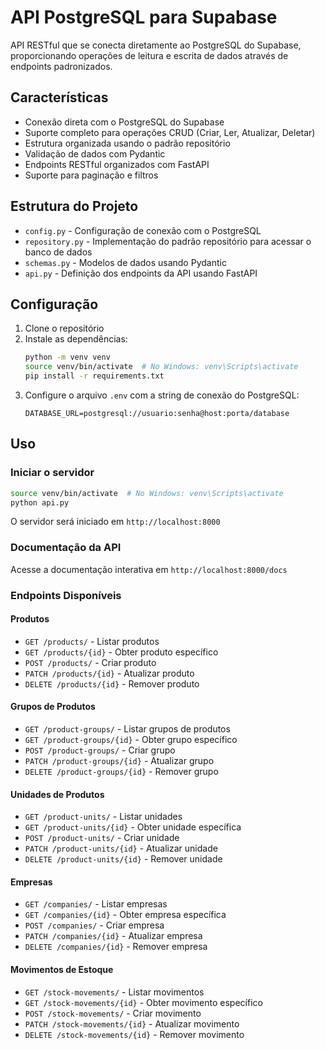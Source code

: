 # API PostgreSQL para Supabase

API RESTful que se conecta diretamente ao PostgreSQL do Supabase, proporcionando operações de leitura e escrita de dados através de endpoints padronizados.

## Características

- Conexão direta com o PostgreSQL do Supabase
- Suporte completo para operações CRUD (Criar, Ler, Atualizar, Deletar)
- Estrutura organizada usando o padrão repositório
- Validação de dados com Pydantic
- Endpoints RESTful organizados com FastAPI
- Suporte para paginação e filtros

## Estrutura do Projeto

- `config.py` - Configuração de conexão com o PostgreSQL
- `repository.py` - Implementação do padrão repositório para acessar o banco de dados
- `schemas.py` - Modelos de dados usando Pydantic
- `api.py` - Definição dos endpoints da API usando FastAPI

## Configuração

1. Clone o repositório
2. Instale as dependências:
   ```bash
   python -m venv venv
   source venv/bin/activate  # No Windows: venv\Scripts\activate
   pip install -r requirements.txt
   ```
3. Configure o arquivo `.env` com a string de conexão do PostgreSQL:
   ```
   DATABASE_URL=postgresql://usuario:senha@host:porta/database
   ```

## Uso

### Iniciar o servidor

```bash
source venv/bin/activate  # No Windows: venv\Scripts\activate
python api.py
```

O servidor será iniciado em `http://localhost:8000`

### Documentação da API

Acesse a documentação interativa em `http://localhost:8000/docs`

### Endpoints Disponíveis

#### Produtos
- `GET /products/` - Listar produtos
- `GET /products/{id}` - Obter produto específico
- `POST /products/` - Criar produto
- `PATCH /products/{id}` - Atualizar produto
- `DELETE /products/{id}` - Remover produto

#### Grupos de Produtos
- `GET /product-groups/` - Listar grupos de produtos
- `GET /product-groups/{id}` - Obter grupo específico
- `POST /product-groups/` - Criar grupo
- `PATCH /product-groups/{id}` - Atualizar grupo
- `DELETE /product-groups/{id}` - Remover grupo

#### Unidades de Produtos
- `GET /product-units/` - Listar unidades
- `GET /product-units/{id}` - Obter unidade específica
- `POST /product-units/` - Criar unidade
- `PATCH /product-units/{id}` - Atualizar unidade
- `DELETE /product-units/{id}` - Remover unidade

#### Empresas
- `GET /companies/` - Listar empresas
- `GET /companies/{id}` - Obter empresa específica
- `POST /companies/` - Criar empresa
- `PATCH /companies/{id}` - Atualizar empresa
- `DELETE /companies/{id}` - Remover empresa

#### Movimentos de Estoque
- `GET /stock-movements/` - Listar movimentos
- `GET /stock-movements/{id}` - Obter movimento específico
- `POST /stock-movements/` - Criar movimento
- `PATCH /stock-movements/{id}` - Atualizar movimento
- `DELETE /stock-movements/{id}` - Remover movimento
